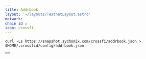 ```yaml
---
title: Addrbook
layout: '~/layouts/TestnetLayout.astro'
network: 
chain id : 
icon: crossfi
---
```


<div class="code-block-wrapper">
  <pre><code>curl -Ls https://snapshot.sychonix.com/crossfi/addrbook.json > $HOME/.crossfid/config/addrbook.json</code></pre>
  <button class="copy-btn"><i class="fas fa-copy"></i></button>
</div>
